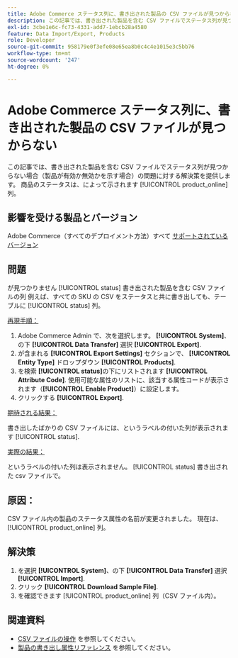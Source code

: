 ```yaml
---
title: Adobe Commerce ステータス列に、書き出された製品の CSV ファイルが見つからない
description: この記事では、書き出された製品を含む CSV ファイルでステータス列が見つからない場合の問題の解決策を説明します。
exl-id: 3cbe1e6c-fc73-4331-add7-1ebcb28a4580
feature: Data Import/Export, Products
role: Developer
source-git-commit: 958179e0f3efe08e65ea8b0c4c4e1015e3c5bb76
workflow-type: tm+mt
source-wordcount: '247'
ht-degree: 0%

---
```


# Adobe Commerce ステータス列に、書き出された製品の CSV ファイルが見つからない

この記事では、書き出された製品を含む CSV ファイルでステータス列が見つからない場合（製品が有効か無効かを示す場合）の問題に対する解決策を提供します。 商品のステータスは、によって示されます [!UICONTROL product_online] 列。

## 影響を受ける製品とバージョン

Adobe Commerce（すべてのデプロイメント方法）すべて [サポートされているバージョン](https://www.adobe.com/content/dam/cc/en/legal/terms/enterprise/pdfs/Adobe-Commerce-Software-Lifecycle-Policy.pdf)

## 問題

が見つかりません [!UICONTROL status] 書き出された製品を含む CSV ファイルの列 例えば、すべての SKU の CSV をステータスと共に書き出しても、テーブルに [!UICONTROL status] 列。

<u>再現手順：</u>

1. Adobe Commerce Admin で、次を選択します。 **[!UICONTROL System]**、の下 **[!UICONTROL Data Transfer]** 選択 **[!UICONTROL Export]**.
1. が含まれる **[!UICONTROL Export Settings]** セクションで、 **[!UICONTROL Entity Type]** ドロップダウン **[!UICONTROL Products]**.
1. を検索 **[!UICONTROL status]**&#x200B;の下にリストされます **[!UICONTROL Attribute Code]**. 使用可能な属性のリストに、該当する属性コードが表示されます（**[!UICONTROL Enable Product]**）に設定します。
1. クリックする **[!UICONTROL Export]**.

<u>期待される結果：</u>

書き出したばかりの CSV ファイルには、というラベルの付いた列が表示されます [!UICONTROL status].

<u>実際の結果：</u>

というラベルの付いた列は表示されません。 [!UICONTROL status] 書き出された csv ファイルで。

## 原因：

CSV ファイル内の製品のステータス属性の名前が変更されました。 現在は、 [!UICONTROL product_online] 列。

## 解決策

1. を選択 **[!UICONTROL System]**、の下 **[!UICONTROL Data Transfer]** 選択 **[!UICONTROL Import]**.
1. クリック **[!UICONTROL Download Sample File]**.
1. を確認できます [!UICONTROL product_online] 列（CSV ファイル内）。

## 関連資料

* [CSV ファイルの操作](https://docs.magento.com/user-guide/system/data-csv.html) を参照してください。
* [製品の書き出し属性リファレンス](https://docs.magento.com/user-guide/system/data-attributes-product.html) を参照してください。
